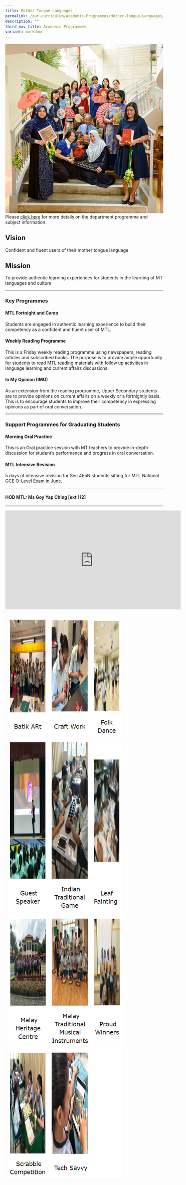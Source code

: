 ```yaml
---
title: Mother Tongue Languages
permalink: /our-curriculum/Academic-Programmes/Mother-Tongue-Languages/
description: ""
third_nav_title: Academic Programmes
variant: markdown
---
```

![](/images/Our%20Curriculum/Academic%20Programmes/Mother%20Tongue%20Languages/M1.jpg)
Please [click here](/files/Academic%20Programmes/Mother%20Tongue%20Languages/MTL_Department_Programme_and_Subject_Information.pdf) for more details on the department programme and subject information.

## **Vision**&nbsp;

Confident and fluent users of their mother tongue language&nbsp;

  

## **Mission**

To provide authentic learning experiences for students in the learning of MT languages and culture&nbsp;

---  

### **Key Programmes**

  

#### **MTL Fortnight and Camp**

Students are engaged in authentic learning experience to build their competency as a confident and fluent user of MTL.

  

#### **Weekly Reading Programme**

This is a Friday weekly reading programme using newspapers, reading articles and subscribed books. The purpose is to provide ample opportunity for students to read MTL reading materials with follow up activities in language learning and current affairs discussions.&nbsp;

  

#### **In My Opinion (IMO)**

As an extension from the reading programme, Upper Secondary students are to provide opinions on current affairs on a weekly or a fortnightly basis. This is to encourage students to improve their competency in expressing opinions as part of oral conversation.&nbsp;

 ---

### **Support Programmes for Graduating Students**&nbsp;

  

#### **Morning Oral Practice**&nbsp;

This is an Oral practice session with MT teachers to provide in-depth discussion for student’s performance and progress in oral conversation.

#### **MTL Intensive Revision**&nbsp;  

5 days of intensive revision for Sec 4E5N students sitting for MTL National GCE O-Level Exam in June.&nbsp;

---

#### **HOD MTL: Ms Goy Yap Ching \[ext 112\]**

---

<iframe width="560" height="315" src="https://www.youtube.com/embed/llVxb4qFlTc" title="YouTube video player" frameborder="0" allow="accelerometer; autoplay; clipboard-write; encrypted-media; gyroscope; picture-in-picture" allowfullscreen=""></iframe>

![](/images/Our%20Curriculum/Academic%20Programmes/Mother%20Tongue%20Languages/M2.png)
![](/images/Our%20Curriculum/Academic%20Programmes/Mother%20Tongue%20Languages/M3.png)
![](/images/Our%20Curriculum/Academic%20Programmes/Mother%20Tongue%20Languages/M4.png)
![](/images/Our%20Curriculum/Academic%20Programmes/Mother%20Tongue%20Languages/M5.png)